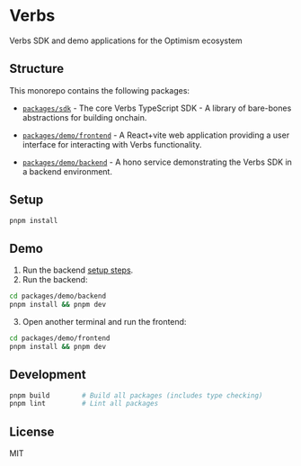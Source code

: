 # Verbs

Verbs SDK and demo applications for the Optimism ecosystem

## Structure

This monorepo contains the following packages:

- [`packages/sdk`](./packages/sdk) - The core Verbs TypeScript SDK - A library of bare-bones abstractions for building onchain.

- [`packages/demo/frontend`](./packages/demo/frontend) - A React+vite web application providing a user interface for interacting with Verbs functionality.

- [`packages/demo/backend`](./packages/demo/backend) - A hono service demonstrating the Verbs SDK in a backend environment.

## Setup

```bash
pnpm install
```

## Demo

1. Run the backend [setup steps](./packages/demo/backend/README.md).
2. Run the backend:

```bash
cd packages/demo/backend
pnpm install && pnpm dev
```

3. Open another terminal and run the frontend:

```bash
cd packages/demo/frontend
pnpm install && pnpm dev
```

## Development

```bash
pnpm build        # Build all packages (includes type checking)
pnpm lint         # Lint all packages
```

## License

MIT
